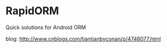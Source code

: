 # RapidORM
Quick solutions for Android ORM

blog: http://www.cnblogs.com/tiantianbyconan/p/4748077.html
